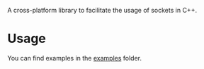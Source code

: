 A cross-platform library to facilitate the usage of sockets in C++.

# Usage
You can find examples in the [examples](https://github.com/nSneerfulBike/easy-socket-cpp/tree/main/examples) folder.
